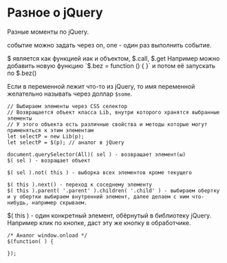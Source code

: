 # Разное о jQuery
Разные моменты по jQuery.

событие можно задать через on, one - один раз выполнить событие.

$ является как функцией иак и объектом, $.call, $.get  
Например можно добавить новую функцию `$.bez = function () { }`  и потом её запускать по $.bez()

Если в переменной лежит что-то из jQuery, то имя переменной желательно называть через доллар `$some`.

    // Выбираем элементы через CSS селектор
    // Возвращается объект класса Lib, внутри которого хранятся выбранные элементы
    // У этого объекта есть различные свойства и методы которые могут применяться к этим элементам
    let selectP = new Lib(p);
    let selectP = $(p); // аналог в jQuery

    document.querySelector(All)( sel ) - возвращает элемент(ы)
    $( sel ) - возращает объект

    $( sel ).not( this ) - выборка всех элементов кроме текущего

    $( this ).next() - переход к соседнему элементу
    $( this ).parent( '.parent' ).children( '.child' ) - выбираем обертку и у обертки выбираем внутренний элемент, далее делаем с ним что-нибудь, например скрываем.

$( this ) - один конкретный элемент, обёрнутый в библиотеку jQuery. Например клик по кнопке, даст эту же кнопку в обработчике.

    /* Аналог window.onload */
    $(function( ) {

    });
